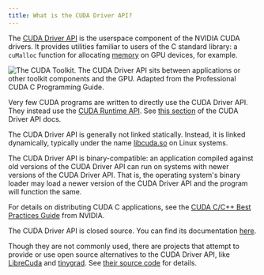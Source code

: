 ```yaml
---
title: What is the CUDA Driver API?
---
```


The [CUDA Driver API](https://docs.nvidia.com/cuda/cuda-driver-api/index.html)
is the userspace component of the NVIDIA CUDA drivers. It provides utilities
familiar to users of the C standard library: a `cuMalloc` function for
allocating [memory](/gpu-glossary/device-software/global-memory) on GPU devices,
for example.

![The CUDA Toolkit. The CUDA Driver API sits between applications or other toolkit components and the GPU. Adapted from the *Professional CUDA C Programming Guide*.](themed-image://cuda-toolkit.svg)

Very few CUDA programs are written to directly use the CUDA Driver API. They
instead use the
[CUDA Runtime API](/gpu-glossary/host-software/cuda-runtime-api). See
[this section](https://docs.nvidia.com/cuda/cuda-driver-api/driver-vs-runtime-api.html#driver-vs-runtime-api)
of the CUDA Driver API docs.

The CUDA Driver API is generally not linked statically. Instead, it is linked
dynamically, typically under the name
[libcuda.so](/gpu-glossary/host-software/libcuda) on Linux systems.

The CUDA Driver API is binary-compatible: an application compiled against old
versions of the CUDA Driver API can run on systems with newer versions of the
CUDA Driver API. That is, the operating system's binary loader may load a newer
version of the CUDA Driver API and the program will function the same.

For details on distributing CUDA C applications, see the
[CUDA C/C++ Best Practices Guide](https://docs.nvidia.com/cuda/cuda-c-best-practices-guide)
from NVIDIA.

The CUDA Driver API is closed source. You can find its documentation
[here](https://docs.nvidia.com/cuda/cuda-driver-api/index.html).

Though they are not commonly used, there are projects that attempt
to provide or use open source alternatives to the CUDA Driver API, like
[LibreCuda](https://github.com/mikex86/LibreCuda) and
[tinygrad](https://github.com/tinygrad). See
[their source code](https://github.com/tinygrad/tinygrad/blob/77f7ddf62a78218bee7b4f7b9ff925a0e581fcad/tinygrad/runtime/ops_nv.py)
for details.
